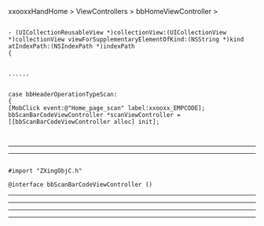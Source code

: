 
xxooxxHandHome >
ViewControllers >
bbHomeViewController >


```

- (UICollectionReusableView *)collectionView:(UICollectionView *)collectionView viewForSupplementaryElementOfKind:(NSString *)kind atIndexPath:(NSIndexPath *)indexPath
{


......


case bbHeaderOperationTypeScan:
{
[MobClick event:@"Home_page_scan" label:xxooxx_EMPCODE];
bbScanBarCodeViewController *scanViewController = [[bbScanBarCodeViewController alloc] init];



```





<hr>

<hr>



```

#import "ZXingObjC.h"

@interface bbScanBarCodeViewController ()

```


<hr>


<hr>


<hr>


<hr>
